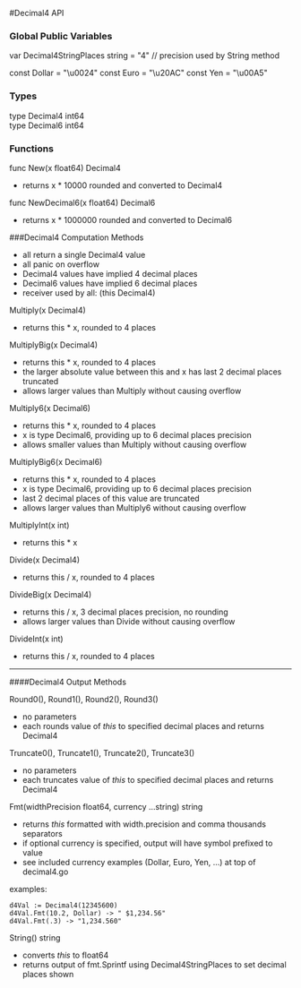 #Decimal4 API

### Global Public Variables

var Decimal4StringPlaces string = "4" // precision used by String method  
  
const Dollar = "\u0024"
const Euro = "\u20AC"
const Yen = "\u00A5"

### Types  

type Decimal4 int64  
type Decimal6 int64  

### Functions  

func New(x float64) Decimal4  
* returns x * 10000 rounded and converted to Decimal4

func NewDecimal6(x float64) Decimal6  
* returns x * 1000000 rounded and converted to Decimal6

###Decimal4 Computation Methods 

* all return a single Decimal4 value
* all panic on overflow 
* Decimal4 values have implied 4 decimal places
* Decimal6 values have implied 6 decimal places
* receiver used by all: (this Decimal4)

Multiply(x Decimal4)    
* returns this * x, rounded to 4 places  

MultiplyBig(x Decimal4)  
* returns this * x, rounded to 4 places
* the larger absolute value between this and x has last 2 decimal places truncated
* allows larger values than Multiply without causing overflow

Multiply6(x Decimal6)  
* returns this * x, rounded to 4 places
* x is type Decimal6, providing up to 6 decimal places precision
* allows smaller values than Multiply without causing overflow

MultiplyBig6(x Decimal6)  
* returns this * x, rounded to 4 places
* x is type Decimal6, providing up to 6 decimal places precision
* last 2 decimal places of this value are truncated
* allows larger values than Multiply6 without causing overflow

MultiplyInt(x int)  
* returns this * x

Divide(x Decimal4)  
* returns this / x, rounded to 4 places

DivideBig(x Decimal4)  
* returns this / x, 3 decimal places precision, no rounding
* allows larger values than Divide without causing overflow

DivideInt(x int)  
* returns this / x, rounded to 4 places

---

####Decimal4 Output Methods 

Round0(), Round1(), Round2(), Round3()
* no parameters
* each rounds value of *this* to specified decimal places and returns Decimal4

Truncate0(), Truncate1(), Truncate2(), Truncate3()
* no parameters
* each truncates value of *this* to specified decimal places and returns Decimal4

Fmt(widthPrecision float64, currency ...string) string
* returns *this* formatted with width.precision and comma thousands separators
* if optional currency is specified, output will have symbol prefixed to value
* see included currency examples (Dollar, Euro, Yen, ...) at top of decimal4.go  
  
examples:  
  
    d4Val := Decimal4(12345600)  
    d4Val.Fmt(10.2, Dollar) -> " $1,234.56"   
    d4Val.Fmt(.3) -> "1,234.560"   
  
String() string
* converts *this* to float64
* returns output of fmt.Sprintf using Decimal4StringPlaces to set decimal places shown

